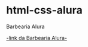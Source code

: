 # html-css-alura
 
Barbearia Alura

<a href="http://hhenrique23.github.io//html-css-alura/blob/main/barberia-alura/index.html">-link da Barbearia Alura-</a>